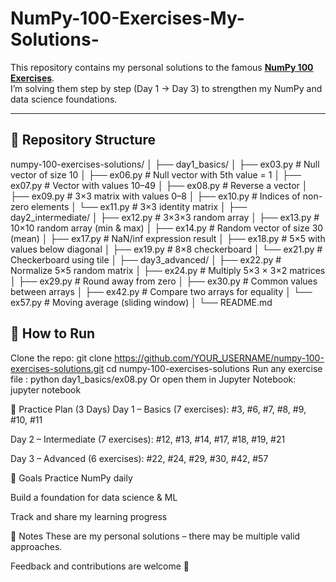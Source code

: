 # NumPy-100-Exercises-My-Solutions-

This repository contains my personal solutions to the famous **[NumPy 100 Exercises](https://github.com/rougier/numpy-100)**.  
I’m solving them step by step (Day 1 → Day 3) to strengthen my NumPy and data science foundations.

---

## 📂 Repository Structure

numpy-100-exercises-solutions/
│
├── day1_basics/
│ ├── ex03.py # Null vector of size 10
│ ├── ex06.py # Null vector with 5th value = 1
│ ├── ex07.py # Vector with values 10–49
│ ├── ex08.py # Reverse a vector
│ ├── ex09.py # 3×3 matrix with values 0–8
│ ├── ex10.py # Indices of non-zero elements
│ └── ex11.py # 3×3 identity matrix
│
├── day2_intermediate/
│ ├── ex12.py # 3×3×3 random array
│ ├── ex13.py # 10×10 random array (min & max)
│ ├── ex14.py # Random vector of size 30 (mean)
│ ├── ex17.py # NaN/inf expression result
│ ├── ex18.py # 5×5 with values below diagonal
│ ├── ex19.py # 8×8 checkerboard
│ └── ex21.py # Checkerboard using tile
│
├── day3_advanced/
│ ├── ex22.py # Normalize 5×5 random matrix
│ ├── ex24.py # Multiply 5×3 × 3×2 matrices
│ ├── ex29.py # Round away from zero
│ ├── ex30.py # Common values between arrays
│ ├── ex42.py # Compare two arrays for equality
│ └── ex57.py # Moving average (sliding window)
│
└── README.md



## 🚀 How to Run

Clone the repo:
git clone https://github.com/YOUR_USERNAME/numpy-100-exercises-solutions.git
cd numpy-100-exercises-solutions
Run any exercise file : python day1_basics/ex08.py
Or open them in Jupyter Notebook:
jupyter notebook


📅 Practice Plan (3 Days)
Day 1 – Basics (7 exercises): #3, #6, #7, #8, #9, #10, #11

Day 2 – Intermediate (7 exercises): #12, #13, #14, #17, #18, #19, #21

Day 3 – Advanced (6 exercises): #22, #24, #29, #30, #42, #57

🎯 Goals
Practice NumPy daily

Build a foundation for data science & ML

Track and share my learning progress

📌 Notes
These are my personal solutions – there may be multiple valid approaches.

Feedback and contributions are welcome 🚀



